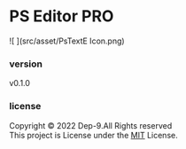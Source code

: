 # PS Editor PRO 

![ ](src/asset/PsTextE Icon.png)

### version
v0.1.0

### license
Copyright &copy; 2022  Dep-9.All Rights reserved <br>
This project is License under the [MIT](License.txt) License.
